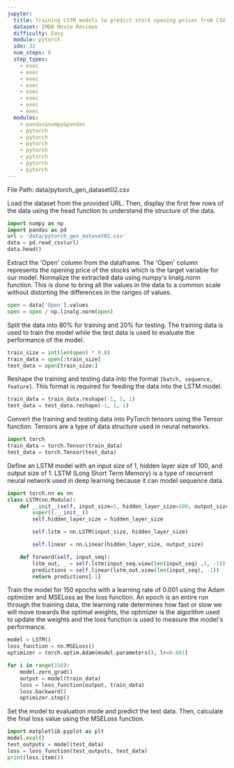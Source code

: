 ```yaml
---
jupyter:
  title: Training LSTM models to predict stock opening prices from CSV dataset
  dataset: IMDB Movie Reviews
  difficulty: Easy
  module: pytorch
  idx: 32
  num_steps: 8
  step_types:
    - exec
    - exec
    - exec
    - exec
    - exec
    - exec
    - exec
    - exec
  modules:
    - pandas&numpy&pandas
    - pytorch
    - pytorch
    - pytorch
    - pytorch
    - pytorch
    - pytorch
    - pytorch
---
```


File Path: data/pytorch_gen_dataset02.csv

Load the dataset from the provided URL. Then, display the first few rows of the data using the head function to understand the structure of the data.
```python
import numpy as np
import pandas as pd
url = 'data/pytorch_gen_dataset02.csv'
data = pd.read_csv(url)
data.head()
```

Extract the 'Open' column from the dataframe. The 'Open' column represents the opening price of the stocks which is the target variable for our model. Normalize the extracted data using numpy's linalg.norm function. This is done to bring all the values in the data to a common scale without distorting the differences in the ranges of values.
```python
open = data['Open'].values
open = open / np.linalg.norm(open)
```

Split the data into 80% for training and 20% for testing. The training data is used to train the model while the test data is used to evaluate the performance of the model.
```python
train_size = int(len(open) * 0.8)
train_data = open[:train_size]
test_data = open[train_size:]
```

Reshape the training and testing data into the format `[batch, sequence, feature]`. This format is required for feeding the data into the LSTM model.
```python
train_data = train_data.reshape(-1, 1, 1)
test_data = test_data.reshape(-1, 1, 1)
```

Convert the training and testing data into PyTorch tensors using the Tensor function. Tensors are a type of data structure used in neural networks.
```python
import torch
train_data = torch.Tensor(train_data)
test_data = torch.Tensor(test_data)
```

Define an LSTM model with an input size of 1, hidden layer size of 100, and output size of 1. LSTM (Long Short Term Memory) is a type of recurrent neural network used in deep learning because it can model sequence data.
```python
import torch.nn as nn
class LSTM(nn.Module):
    def __init__(self, input_size=1, hidden_layer_size=100, output_size=1):
        super().__init__()
        self.hidden_layer_size = hidden_layer_size

        self.lstm = nn.LSTM(input_size, hidden_layer_size)

        self.linear = nn.Linear(hidden_layer_size, output_size)

    def forward(self, input_seq):
        lstm_out, _ = self.lstm(input_seq.view(len(input_seq) ,1, -1))
        predictions = self.linear(lstm_out.view(len(input_seq), -1))
        return predictions[-1]
```

Train the model for 150 epochs with a learning rate of 0.001 using the Adam optimizer and MSELoss as the loss function. An epoch is an entire run through the training data, the learning rate determines how fast or slow we will move towards the optimal weights, the optimizer is the algorithm used to update the weights and the loss function is used to measure the model's performance.
```python
model = LSTM()
loss_function = nn.MSELoss()
optimizer = torch.optim.Adam(model.parameters(), lr=0.001)

for i in range(150):
    model.zero_grad()
    output = model(train_data)
    loss = loss_function(output, train_data)
    loss.backward()
    optimizer.step()
```

Set the model to evaluation mode and predict the test data. Then, calculate the final loss value using the MSELoss function.
```python
import matplotlib.pyplot as plt
model.eval()
test_outputs = model(test_data)
loss = loss_function(test_outputs, test_data)
print(loss.item())
```
